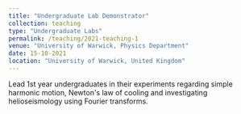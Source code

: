 ```yaml
---
title: "Undergraduate Lab Demonstrator"
collection: teaching
type: "Undergraduate Labs"
permalink: /teaching/2021-teaching-1
venue: "University of Warwick, Physics Department"
date: 15-10-2021
location: "University of Warwick, United Kingdom"
---
```


Lead 1st year undergraduates in their experiments regarding simple harmonic motion, Newton's law of cooling and investigating helioseismology using Fourier transforms.

<!-- 
Heading 1
======

Heading 2
======

Heading 3
====== -->